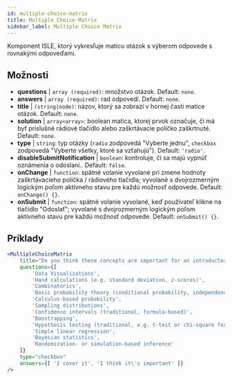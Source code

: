 ```yaml
---
id: multiple-choice-matrix 
title: Multiple Choice Matrix
sidebar_label: Multiple Choice Matrix
---
```


Komponent ISLE, ktorý vykresľuje maticu otázok s výberom odpovede s rovnakými odpoveďami.

## Možnosti

* __questions__ | `array (required)`: množstvo otázok. Default: `none`.
* __answers__ | `array (required)`: rad odpovedí. Default: `none`.
* __title__ | `(string|node)`: názov, ktorý sa zobrazí v hornej časti matice otázok. Default: `none`.
* __solution__ | `array<array>`: boolean matica, ktorej prvok označuje, či má byť príslušné rádiové tlačidlo alebo zaškrtávacie políčko zaškrtnuté. Default: `none`.
* __type__ | `string`: typ otázky (`radio` zodpovedá "Vyberte jednu", `checkbox` zodpovedá "Vyberte všetky, ktoré sa vzťahujú"). Default: `'radio'`.
* __disableSubmitNotification__ | `boolean`: kontroluje, či sa majú vypnúť oznámenia o odoslaní.. Default: `false`.
* __onChange__ | `function`: spätné volanie vyvolané pri zmene hodnoty zaškrtávacieho políčka / rádiového tlačidla; vyvolané s dvojrozmerným logickým poľom aktívneho stavu pre každú možnosť odpovede. Default: `onChange() {}`.
* __onSubmit__ | `function`: spätné volanie vyvolané, keď používateľ klikne na tlačidlo "Odoslať"; vyvolané s dvojrozmerným logickým poľom aktívneho stavu pre každú možnosť odpovede. Default: `onSubmit() {}`.


## Príklady

```jsx live
<MultipleChoiceMatrix 
    title="Do you think these concepts are important for an introductory statistics course, and do you (or your department) cover them in your introductory courses?" id="topics" 
    questions={[
        'Data Visualizations',
        'Hand calculations (e.g. standard deviation, z-scores)',
        'Combinatorics',
        'Basic probability theory (conditional probability, independence...)',
        'Calculus-based probability',
        'Sampling distributions',
        'Confidence intervals (traditional, formula-based)',
        'Boostrapping',
        'Hypothesis testing (traditional, e.g. t-test or chi-square formulas and tables)',
        'Simple linear regression',
        'Bayesian statistics',
        'Randomization- or simulation-based inference'
    ]}
    type="checkbox" 
    answers={[ 'I cover it', 'I think it\'s important' ]} 
/>
```

